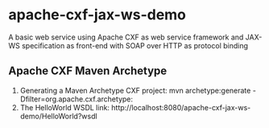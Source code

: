 # apache-cxf-jax-ws-demo
A basic web service using Apache CXF as web service framework and JAX-WS specification as front-end with SOAP over HTTP as protocol binding

## Apache CXF Maven Archetype
1. Generating a Maven Archetype CXF project: 
mvn archetype:generate -Dfilter=org.apache.cxf.archetype:
1. The HelloWorld WSDL link:
http://localhost:8080/apache-cxf-jax-ws-demo/HelloWorld?wsdl
